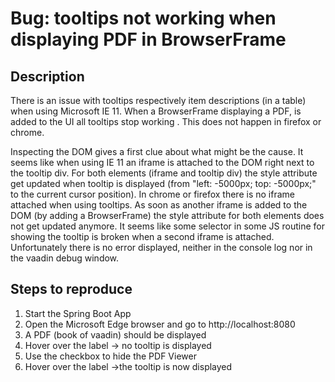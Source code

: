 # Bug: tooltips not working when displaying PDF in BrowserFrame

## Description
There is an issue with tooltips respectively item descriptions (in a table) when using Microsoft IE 11.
When a BrowserFrame displaying a PDF, is added to the UI all tooltips stop working . 
This does not happen in firefox or chrome.

Inspecting the DOM gives a first clue about what might be the cause. It seems like when using IE 11 an iframe is attached to the DOM right next to the tooltip div. For both elements (iframe and tooltip div) the style attribute get updated when tooltip is displayed (from "left: -5000px; top: -5000px;" to the current cursor position). In chrome or firefox there is no iframe attached when using tooltips. As soon as another iframe is added to the DOM (by adding a BrowserFrame) the style attribute for both elements does not get updated anymore. It seems like some selector in some JS routine for showing the tooltip is broken when a second iframe is attached. Unfortunately there is no error displayed, neither in the console log nor in the vaadin debug window.

## Steps to reproduce
1. Start the Spring Boot App
2. Open the Microsoft Edge browser and go to http://localhost:8080
3. A PDF (book of vaadin) should be displayed
4. Hover over the label -> no tooltip is displayed
5. Use the checkbox to hide the PDF Viewer
6. Hover over the label ->the tooltip is now displayed
